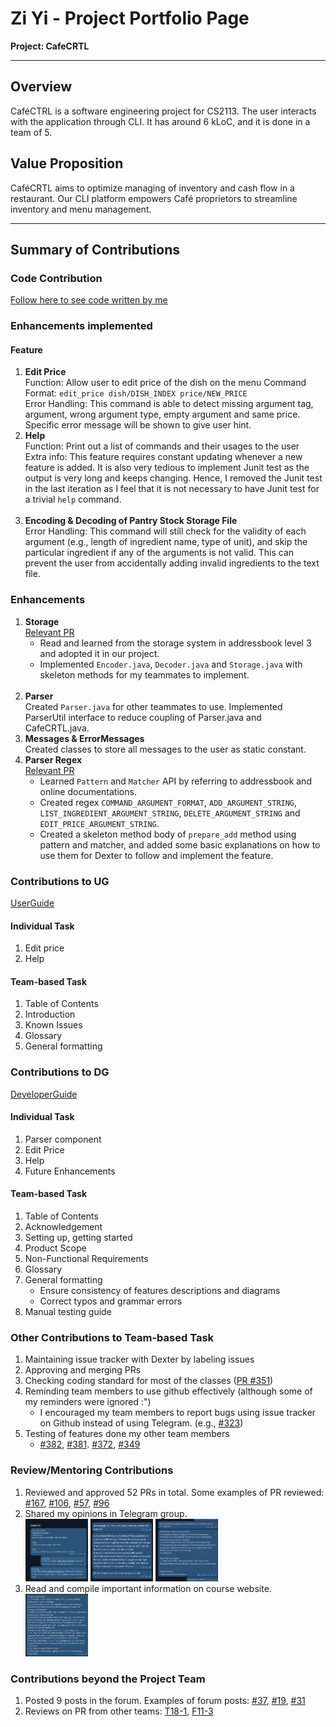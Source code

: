 # Zi Yi - Project Portfolio Page

**Project: CafeCRTL**

-----------------------------------------------------------------------------------------------
## **Overview**
CaféCTRL is a software engineering project for CS2113. The user interacts with the application through CLI. It has around 6 kLoC, and it is done in a team of 5.

## **Value Proposition**
CaféCRTL aims to optimize managing of inventory and cash flow in a restaurant. Our CLI platform empowers Café proprietors to streamline inventory and menu management.

-----------------------------------------------------------------------------------------------

## **Summary of Contributions**
### Code Contribution

[Follow here to see code written by me](https://nus-cs2113-ay2324s1.github.io/tp-dashboard/?search=ziyi105&breakdown=false&sort=groupTitle%20dsc&sortWithin=title&since=2023-09-22&timeframe=commit&mergegroup=&groupSelect=groupByRepos&tabOpen=true&tabType=authorship&tabAuthor=ziyi105&tabRepo=AY2324S1-CS2113-T17-2%2Ftp%5Bmaster%5D&authorshipIsMergeGroup=false&authorshipFileTypes=docs~functional-code~test-code&authorshipIsBinaryFileTypeChecked=false&authorshipIsIgnoredFilesChecked=false)

### Enhancements implemented

#### Feature

1.  **Edit Price** <br>
    Function: Allow user to edit price of the dish on the menu
    Command Format: `edit_price dish/DISH_INDEX price/NEW_PRICE`<br>
    Error Handling: This command is able to detect missing argument tag, argument, wrong argument type, empty argument and same price. Specific error message will be shown to give user hint.
    <br/>
   2.  **Help** <br>
       Function: Print out a list of commands and their usages to the user<br> 
       Extra info: This feature requires constant updating whenever a new feature is added. It is also very tedious to implement Junit test as the output is very long and keeps changing. Hence, I removed the Junit test in the last iteration as I feel that it is not necessary to have Junit test for a trivial `help` command.
   <br/><br/>
3.  **Encoding & Decoding of Pantry Stock Storage File** <br>
    Error Handling: This command will still check for the validity of each argument (e.g., length of ingredient name, type of unit), and skip the particular ingredient if any of the arguments is not valid. This can prevent the user from accidentally adding invalid ingredients to the text file.

### Enhancements
1. **Storage**<br>
   [Relevant PR](https://github.com/AY2324S1-CS2113-T17-2/tp/pull/143) <br>
   - Read and learned from the storage system in addressbook level 3 and adopted it in our project.
   - Implemented `Encoder.java`, `Decoder.java` and `Storage.java` with skeleton methods for my teammates to implement. 
    <br>
2. **Parser**<br>
   Created `Parser.java` for other teammates to use. Implemented ParserUtil interface to reduce coupling of Parser.java and CafeCRTL.java.
   <br>
3. **Messages & ErrorMessages**<br>
   Created classes to store all messages to the user as static constant.
    <br>
4. **Parser Regex** <br>
   [Relevant PR](https://github.com/AY2324S1-CS2113-T17-2/tp/pull/51) <br>
   - Learned `Pattern` and `Matcher` API by referring to addressbook and online documentations.
   - Created regex `COMMAND_ARGUMENT_FORMAT`, `ADD_ARGUMENT_STRING`, `LIST_INGREDIENT_ARGUMENT_STRING`, `DELETE_ARGUMENT_STRING` and `EDIT_PRICE_ARGUMENT_STRING`. 
   - Created a skeleton method body of `prepare_add` method using pattern and matcher, and added some basic explanations on how to use them for Dexter to follow and implement the feature.

### Contributions to UG
[UserGuide](https://ay2324s1-cs2113-t17-2.github.io/tp/UserGuide.html)

#### Individual Task
1. Edit price
2. Help

#### Team-based Task
1. Table of Contents
2. Introduction
3. Known Issues
4. Glossary
5. General formatting

### Contributions to DG
[DeveloperGuide](https://ay2324s1-cs2113-t17-2.github.io/tp/DeveloperGuide.html)
#### Individual Task
1. Parser component
2. Edit Price
3. Help
4. Future Enhancements

#### Team-based Task
1. Table of Contents
2. Acknowledgement
3. Setting up, getting started
4. Product Scope
5. Non-Functional Requirements
6. Glossary
7. General formatting
   - Ensure consistency of features descriptions and diagrams
   - Correct typos and grammar errors
8. Manual testing guide

### Other Contributions to Team-based Task
1. Maintaining issue tracker with Dexter by labeling issues
2. Approving and merging PRs
3. Checking coding standard for most of the classes ([PR #351](https://github.com/AY2324S1-CS2113-T17-2/tp/pull/351))
4. Reminding team members to use github effectively (although some of my reminders were ignored :")
    - I encouraged my team members to report bugs using issue tracker on Github instead of using Telegram. (e.g., [#323](https://github.com/AY2324S1-CS2113-T17-2/tp/issues/323))
5. Testing of features done my other team members
    - [#382](https://github.com/AY2324S1-CS2113-T17-2/tp/issues/382), [#381](https://github.com/AY2324S1-CS2113-T17-2/tp/issues/381). [#372](https://github.com/AY2324S1-CS2113-T17-2/tp/issues/372), [#349](https://github.com/AY2324S1-CS2113-T17-2/tp/issues/349)

### Review/Mentoring Contributions
1. Reviewed and approved 52 PRs in total.
   Some examples of PR reviewed: [#167](https://github.com/AY2324S1-CS2113-T17-2/tp/pull/167), [#106](https://github.com/AY2324S1-CS2113-T17-2/tp/pull/106), [#57](https://github.com/AY2324S1-CS2113-T17-2/tp/pull/57),
   [#96](https://github.com/AY2324S1-CS2113-T17-2/tp/pull/96)
2. Shared my opinions in Telegram group.<br>
   <img height="100" src="../images_PPP/ziyi/telegram_chef_text.png" width="100"/>
   <img height="100" src="../images_PPP/ziyi/relevant_telegram_screenshot_2.png" width="100"/>
   <img height="100" src="../images_PPP/ziyi/relevant_telegram_screenshot_3.png" width="100"/>
3. Read and compile important information on course website. <br>
   <img height="100" src="../images_PPP/ziyi/relevant_telagram_screenshot_4.png" width="100"/>

### Contributions beyond the Project Team
1. Posted 9 posts in the forum.
   Examples of forum posts: [#37](https://github.com/nus-cs2113-AY2324S1/forum/issues/37), [#19](https://github.com/nus-cs2113-AY2324S1/forum/issues/19), [#31](https://github.com/nus-cs2113-AY2324S1/forum/issues/31)
2. Reviews on PR from other teams: [T18-1](https://github.com/nus-cs2113-AY2324S1/tp/pull/19#discussion_r1379823357), [F11-3](https://github.com/nus-cs2113-AY2324S1/tp/pull/28)
